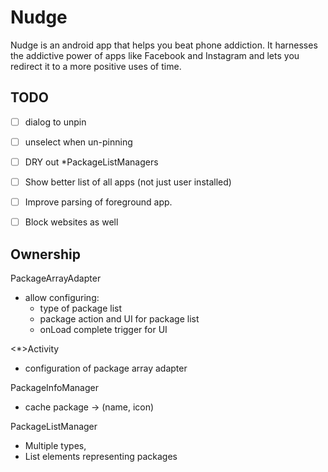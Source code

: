 # Nudge

Nudge is an android app that helps you beat phone addiction. It harnesses the addictive power of
apps like Facebook and Instagram and lets you redirect it to a more positive uses of time.

## TODO

- [ ] dialog to unpin
- [ ] unselect when un-pinning
- [ ] DRY out *PackageListManagers
- [ ] Show better list of all apps (not just user installed)
- [ ] Improve parsing of foreground app.
- [ ] Block websites as well


## Ownership

PackageArrayAdapter
- allow configuring:
    - type of package list
    - package action and UI for package list
    - onLoad complete trigger for UI

<*>Activity
- configuration of package array adapter

PackageInfoManager
- cache package -> (name, icon)

PackageListManager
- Multiple types,
- List elements representing packages